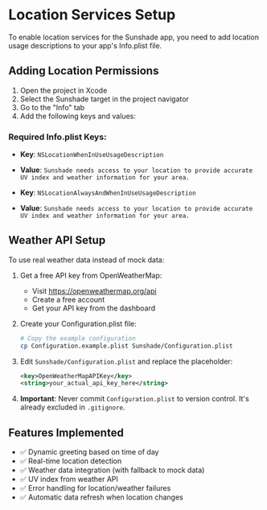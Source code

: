 # Location Services Setup

To enable location services for the Sunshade app, you need to add location usage descriptions to your app's Info.plist file.

## Adding Location Permissions

1. Open the project in Xcode
2. Select the Sunshade target in the project navigator
3. Go to the "Info" tab
4. Add the following keys and values:

### Required Info.plist Keys:

- **Key**: `NSLocationWhenInUseUsageDescription`
- **Value**: `Sunshade needs access to your location to provide accurate UV index and weather information for your area.`

- **Key**: `NSLocationAlwaysAndWhenInUseUsageDescription`  
- **Value**: `Sunshade needs access to your location to provide accurate UV index and weather information for your area.`

## Weather API Setup

To use real weather data instead of mock data:

1. Get a free API key from OpenWeatherMap:
   - Visit https://openweathermap.org/api
   - Create a free account
   - Get your API key from the dashboard

2. Create your Configuration.plist file:
   ```bash
   # Copy the example configuration
   cp Configuration.example.plist Sunshade/Configuration.plist
   ```

3. Edit `Sunshade/Configuration.plist` and replace the placeholder:
   ```xml
   <key>OpenWeatherMapAPIKey</key>
   <string>your_actual_api_key_here</string>
   ```

4. **Important**: Never commit `Configuration.plist` to version control. It's already excluded in `.gitignore`.

## Features Implemented

- ✅ Dynamic greeting based on time of day
- ✅ Real-time location detection
- ✅ Weather data integration (with fallback to mock data)
- ✅ UV index from weather API
- ✅ Error handling for location/weather failures
- ✅ Automatic data refresh when location changes
